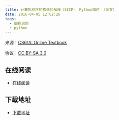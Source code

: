 ```yaml
---
title: 计算机程序的构造和解释（SICP） Python描述 （英文）
date: 2016-04-05 12:02:26
tags:
  - 编程思想
  - python
---
```



来源：[CS61A: Online Textbook](http://www-inst.eecs.berkeley.edu/~cs61a/sp12/book/)

协议：[CC BY-SA 3.0](http://creativecommons.org/licenses/by-sa/3.0/)

<!--more-->

## 在线阅读 ##

+ [在线阅读](http://www-inst.eecs.berkeley.edu/~cs61a/sp12/book/)

## 下载地址 ##

+ [下载地址](http://www-inst.eecs.berkeley.edu/~cs61a/sp12/book/)

